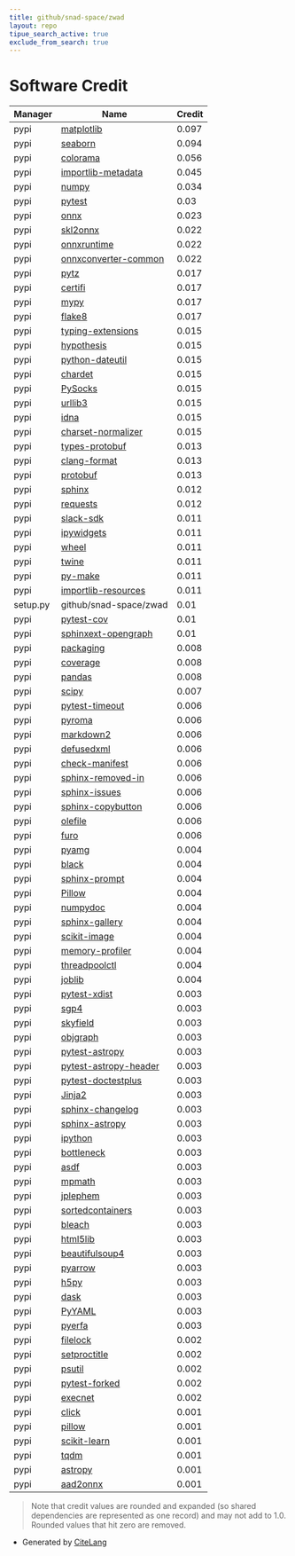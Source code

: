 ```yaml
---
title: github/snad-space/zwad
layout: repo
tipue_search_active: true
exclude_from_search: true
---
```

# Software Credit

|Manager|Name|Credit|
|-------|----|------|
|pypi|[matplotlib](https://matplotlib.org)|0.097|
|pypi|[seaborn](https://seaborn.pydata.org)|0.094|
|pypi|[colorama](https://pypi.org/project/colorama)|0.056|
|pypi|[importlib-metadata](https://pypi.org/project/importlib-metadata)|0.045|
|pypi|[numpy](https://pypi.org/project/numpy)|0.034|
|pypi|[pytest](https://docs.pytest.org/en/latest/)|0.03|
|pypi|[onnx](https://github.com/onnx/onnx)|0.023|
|pypi|[skl2onnx](https://pypi.org/project/skl2onnx)|0.022|
|pypi|[onnxruntime](https://pypi.org/project/onnxruntime)|0.022|
|pypi|[onnxconverter-common](https://pypi.org/project/onnxconverter-common)|0.022|
|pypi|[pytz](https://pypi.org/project/pytz)|0.017|
|pypi|[certifi](https://pypi.org/project/certifi)|0.017|
|pypi|[mypy](https://pypi.org/project/mypy)|0.017|
|pypi|[flake8](https://pypi.org/project/flake8)|0.017|
|pypi|[typing-extensions](https://pypi.org/project/typing-extensions)|0.015|
|pypi|[hypothesis](https://pypi.org/project/hypothesis)|0.015|
|pypi|[python-dateutil](https://pypi.org/project/python-dateutil)|0.015|
|pypi|[chardet](https://pypi.org/project/chardet)|0.015|
|pypi|[PySocks](https://pypi.org/project/PySocks)|0.015|
|pypi|[urllib3](https://pypi.org/project/urllib3)|0.015|
|pypi|[idna](https://pypi.org/project/idna)|0.015|
|pypi|[charset-normalizer](https://pypi.org/project/charset-normalizer)|0.015|
|pypi|[types-protobuf](https://pypi.org/project/types-protobuf)|0.013|
|pypi|[clang-format](https://pypi.org/project/clang-format)|0.013|
|pypi|[protobuf](https://pypi.org/project/protobuf)|0.013|
|pypi|[sphinx](https://pypi.org/project/sphinx)|0.012|
|pypi|[requests](https://requests.readthedocs.io)|0.012|
|pypi|[slack-sdk](https://pypi.org/project/slack-sdk)|0.011|
|pypi|[ipywidgets](https://pypi.org/project/ipywidgets)|0.011|
|pypi|[wheel](https://pypi.org/project/wheel)|0.011|
|pypi|[twine](https://pypi.org/project/twine)|0.011|
|pypi|[py-make](https://pypi.org/project/py-make)|0.011|
|pypi|[importlib-resources](https://pypi.org/project/importlib-resources)|0.011|
|setup.py|github/snad-space/zwad|0.01|
|pypi|[pytest-cov](https://pypi.org/project/pytest-cov)|0.01|
|pypi|[sphinxext-opengraph](https://pypi.org/project/sphinxext-opengraph)|0.01|
|pypi|[packaging](https://pypi.org/project/packaging)|0.008|
|pypi|[coverage](https://pypi.org/project/coverage)|0.008|
|pypi|[pandas](https://pandas.pydata.org)|0.008|
|pypi|[scipy](https://pypi.org/project/scipy)|0.007|
|pypi|[pytest-timeout](https://pypi.org/project/pytest-timeout)|0.006|
|pypi|[pyroma](https://pypi.org/project/pyroma)|0.006|
|pypi|[markdown2](https://pypi.org/project/markdown2)|0.006|
|pypi|[defusedxml](https://pypi.org/project/defusedxml)|0.006|
|pypi|[check-manifest](https://pypi.org/project/check-manifest)|0.006|
|pypi|[sphinx-removed-in](https://pypi.org/project/sphinx-removed-in)|0.006|
|pypi|[sphinx-issues](https://pypi.org/project/sphinx-issues)|0.006|
|pypi|[sphinx-copybutton](https://pypi.org/project/sphinx-copybutton)|0.006|
|pypi|[olefile](https://pypi.org/project/olefile)|0.006|
|pypi|[furo](https://pypi.org/project/furo)|0.006|
|pypi|[pyamg](https://pypi.org/project/pyamg)|0.004|
|pypi|[black](https://pypi.org/project/black)|0.004|
|pypi|[sphinx-prompt](https://pypi.org/project/sphinx-prompt)|0.004|
|pypi|[Pillow](https://pypi.org/project/Pillow)|0.004|
|pypi|[numpydoc](https://pypi.org/project/numpydoc)|0.004|
|pypi|[sphinx-gallery](https://pypi.org/project/sphinx-gallery)|0.004|
|pypi|[scikit-image](https://pypi.org/project/scikit-image)|0.004|
|pypi|[memory-profiler](https://pypi.org/project/memory-profiler)|0.004|
|pypi|[threadpoolctl](https://pypi.org/project/threadpoolctl)|0.004|
|pypi|[joblib](https://pypi.org/project/joblib)|0.004|
|pypi|[pytest-xdist](https://github.com/pytest-dev/pytest-xdist)|0.003|
|pypi|[sgp4](https://pypi.org/project/sgp4)|0.003|
|pypi|[skyfield](https://pypi.org/project/skyfield)|0.003|
|pypi|[objgraph](https://pypi.org/project/objgraph)|0.003|
|pypi|[pytest-astropy](https://pypi.org/project/pytest-astropy)|0.003|
|pypi|[pytest-astropy-header](https://pypi.org/project/pytest-astropy-header)|0.003|
|pypi|[pytest-doctestplus](https://pypi.org/project/pytest-doctestplus)|0.003|
|pypi|[Jinja2](https://pypi.org/project/Jinja2)|0.003|
|pypi|[sphinx-changelog](https://pypi.org/project/sphinx-changelog)|0.003|
|pypi|[sphinx-astropy](https://pypi.org/project/sphinx-astropy)|0.003|
|pypi|[ipython](https://pypi.org/project/ipython)|0.003|
|pypi|[bottleneck](https://pypi.org/project/bottleneck)|0.003|
|pypi|[asdf](https://pypi.org/project/asdf)|0.003|
|pypi|[mpmath](https://pypi.org/project/mpmath)|0.003|
|pypi|[jplephem](https://pypi.org/project/jplephem)|0.003|
|pypi|[sortedcontainers](https://pypi.org/project/sortedcontainers)|0.003|
|pypi|[bleach](https://pypi.org/project/bleach)|0.003|
|pypi|[html5lib](https://pypi.org/project/html5lib)|0.003|
|pypi|[beautifulsoup4](https://pypi.org/project/beautifulsoup4)|0.003|
|pypi|[pyarrow](https://pypi.org/project/pyarrow)|0.003|
|pypi|[h5py](https://pypi.org/project/h5py)|0.003|
|pypi|[dask](https://pypi.org/project/dask)|0.003|
|pypi|[PyYAML](https://pypi.org/project/PyYAML)|0.003|
|pypi|[pyerfa](https://pypi.org/project/pyerfa)|0.003|
|pypi|[filelock](https://pypi.org/project/filelock)|0.002|
|pypi|[setproctitle](https://pypi.org/project/setproctitle)|0.002|
|pypi|[psutil](https://pypi.org/project/psutil)|0.002|
|pypi|[pytest-forked](https://pypi.org/project/pytest-forked)|0.002|
|pypi|[execnet](https://pypi.org/project/execnet)|0.002|
|pypi|[click](https://palletsprojects.com/p/click/)|0.001|
|pypi|[pillow](https://python-pillow.org)|0.001|
|pypi|[scikit-learn](http://scikit-learn.org)|0.001|
|pypi|[tqdm](https://tqdm.github.io)|0.001|
|pypi|[astropy](http://astropy.org)|0.001|
|pypi|[aad2onnx](http://github.com/matwey/aad2onnx)|0.001|


> Note that credit values are rounded and expanded (so shared dependencies are represented as one record) and may not add to 1.0. Rounded values that hit zero are removed.


- Generated by [CiteLang](https://github.com/vsoch/citelang)

